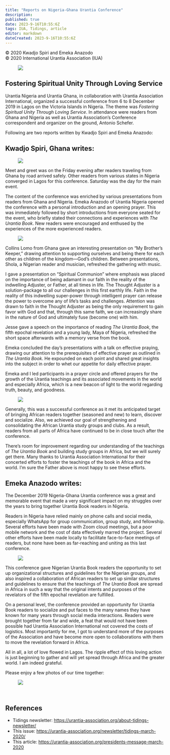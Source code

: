 ```yaml
---
title: "Reports on Nigeria-Ghana Urantia Conference"
description: 
published: true
date: 2023-9-16T10:55:6Z
tags: IUA, Tidings, article
editor: markdown
dateCreated: 2023-9-16T10:55:6Z
---
```


<p class="v-card v-sheet theme--light gray lighten-3 px-2">© 2020 Kwadjo Spiri and Emeka Anazodo<br>© 2020 International Urantia Association (IUA)</p>

<figure id="Figure_1" class="image urantiapedia">
<img src="../../../image/article/IUA_Tidings/Group-Nigeria-2019-2-706x428.jpg">
</figure>

## Fostering Spiritual Unity Through Loving Service

Urantia Nigeria and Urantia Ghana, in collaboration with Urantia Association International, organized a successful conference from 6 to 8 December 2019 in Lagos on the Victoria Islands in Nigeria. The theme was _Fostering Spiritual Unity Through Loving Service_. In attendance were readers from Ghana and Nigeria as well as Urantia Association’s Conference correspondent and organizer on the ground, Antonio Schefer.

Following are two reports written by Kwadjo Spiri and Emeka Anazodo:

## Kwadjo Spiri, Ghana writes:

<figure id="Figure_2" class="image urantiapedia image-style-align-right">
<img src="../../../image/article/IUA_Tidings/Nigeria-2019-Logo-150x150.jpg">
</figure>

Meet and greet was on the Friday evening after readers traveling from Ghana by road arrived safely. Other readers from various states in Nigeria converged in Lagos for this conference. Saturday was the day for the main event.

The content of the conference was enriched by various presentations from readers from Ghana and Nigeria. Emeka Anazodo of Urantia Nigeria opened the conference with a personal introduction and an opening prayer. This was immediately followed by short introductions from everyone seated for the event, who briefly stated their connections and experiences with _The Urantia Book_. New readers were encouraged and enthused by the experiences of the more experienced readers.

<figure id="Figure_3" class="image urantiapedia image-style-align-left">
<img src="../../../image/article/IUA_Tidings/Nigeria-2019-Presenter-300x361.jpg">
</figure>

Collins Lomo from Ghana gave an interesting presentation on “My Brother’s Keeper,” drawing attention to supporting ourselves and being there for each other as children of the kingdom—God’s children. Between presentations, Shola, a Nigerian reader and musician, refreshed the gathering with music.

I gave a presentation on “Spiritual Communion” where emphasis was placed on the importance of being adamant in our faith in the reality of the indwelling Adjuster, or Father, at all times in life. The Thought Adjuster is a solution-package to all our challenges in this first earthly life. Faith in the reality of this indwelling super-power through intelligent prayer can release the power to overcome any of life’s tasks and challenges. Attention was drawn to faith in the Thought Adjuster as being the only requirement to gain favor with God and that, through this same faith, we can increasingly share in the nature of God and ultimately fuse (become one) with him.

Jesse gave a speech on the importance of reading _The Urantia Book_, the fifth epochal revelation and a young lady, Maya of Nigeria, refreshed the short space afterwards with a memory verse from the book.

Emeka concluded the day’s presentations with a talk on effective praying, drawing our attention to the prerequisites of effective prayer as outlined in _The Urantia Book_. He expounded on each point and shared great insights into the subject in order to whet our appetite for daily effective prayer.

Emeka and I led participants in a prayer circle and offered prayers for the growth of the Urantia teachings and its associated movements in the world and especially Africa, which is a new beacon of light to the world regarding truth, beauty, and goodness.

<figure id="Figure_4" class="image urantiapedia image-style-align-right">
<img src="../../../image/article/IUA_Tidings/Nigeria-2019-2-300x400.jpg">
</figure>

Generally, this was a successful conference as it met its anticipated target of bringing African readers together (seasoned and new) to learn, discover and socialize. Also, we achieved our goal of strengthening and consolidating the African Urantia study groups and clubs. As a result, readers from all parts of Africa have continued to be in close touch after the conference.

There’s room for improvement regarding our understanding of the teachings of _The Urantia Book_ and building study groups in Africa, but we will surely get there. Many thanks to Urantia Association International for their concerted efforts to foster the teachings of the book in Africa and the world. I’m sure the Father above is most happy to see these efforts.
<br style="clear:both;"/>

## Emeka Anazodo writes:

The December 2019 Nigeria-Ghana Urantia conference was a great and memorable event that made a very significant impact on my struggles over the years to bring together Urantia Book readers in Nigeria.

Readers in Nigeria have relied mainly on phone calls and social media, especially WhatsApp for group communication, group study, and fellowship. Several efforts have been made with Zoom cloud meetings, but a poor mobile network and the cost of data effectively marred the project. Several other efforts have been made locally to facilitate face-to-face meetings of readers, but none have been as far-reaching and uniting as this last conference.

<figure id="Figure_5" class="image urantiapedia image-style-align-left">
<img src="../../../image/article/IUA_Tidings/Nigeria-2019-6-300x137.jpg">
</figure>

This conference gave Nigerian Urantia Book readers the opportunity to set up organizational structures and guidelines for the Nigerian groups, and also inspired a collaboration of African readers to set up similar structures and guidelines to ensure that the teachings of _The Urantia Book_ are spread in Africa in such a way that the original intents and purposes of the revelators of the fifth epochal revelation are fulfilled.

On a personal level, the conference provided an opportunity for Urantia Book readers to socialize and put faces to the many names they have known for many years through social media interactions. Readers were brought together from far and wide, a feat that would not have been possible had Urantia Association International not covered the costs of logistics. Most importantly for me, I got to understand more of the purposes of the Association and have become more open to collaborations with them to move the revelation forward in Africa.

All in all, a lot of love flowed in Lagos. The ripple effect of this loving action is just beginning to gather and will yet spread through Africa and the greater world. I am indeed grateful.

Please enjoy a few photos of our time together:

<figure id="Figure_5" class="image urantiapedia">
<img src="../../../image/article/IUA_Tidings/nigeria_2020.jpg">
</figure>

<br style="clear:both;"/>

## References

- Tidings newsletter: https://urantia-association.org/about-tidings-newsletter/
- This issue: https://urantia-association.org/newsletter/tidings-march-2020/
- This article: https://urantia-association.org/presidents-message-march-2020